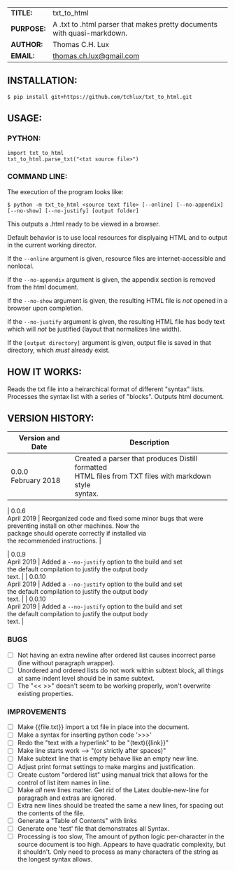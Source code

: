 |             |                |
|-------------|----------------|
|**TITLE:**   | txt_to_html         |
|**PURPOSE:** | A .txt to .html parser that makes pretty documents with quasi-markdown.|      |
|**AUTHOR:**  | Thomas C.H. Lux  |
|**EMAIL:**   | thomas.ch.lux@gmail.com |


## INSTALLATION:

    $ pip install git+https://github.com/tchlux/txt_to_html.git

## USAGE:

### PYTHON:

    import txt_to_html
    txt_to_html.parse_txt("<txt source file>")

### COMMAND LINE:

  The execution of the program looks like:

    $ python -m txt_to_html <source text file> [--online] [--no-appendix] [--no-show] [--no-justify] [output folder]

  This outputs a <source text file>.html ready to be viewed in a browser.

  Default behavior is to use local resources for displyaing HTML and to output in the current working director.

  If the `--online` argument is given, resource files are internet-accessible and nonlocal.

  If the `--no-appendix` argument is given, the appendix section is removed from the html document.

  If the `--no-show` argument is given, the resulting HTML file is *not* opened in a browser upon completion.

  If the `--no-justify` argument is given, the resulting HTML file has body text which will *not* be justified (layout that normalizes line width).

  If the `[output directory]` argument is given, output file is saved in that directory, which *must* already exist.


## HOW IT WORKS:

Reads the txt file into a heirarchical format of different "syntax" lists. Processes the syntax list with a series of "blocks". Outputs html document.

## VERSION HISTORY:

|Version and Date       | Description           |
|-----------------------|-----------------------|
| 0.0.0<br>February 2018 | Created a parser that produces Distill formatted <br> HTML files from TXT files with markdown style <br> syntax. |

| 0.0.6<br>April 2019 | Reorganized code and fixed some minor bugs that were <br> preventing install on other machines. Now the <br> package should operate correctly if installed via <br> the recommended instructions. |

| 0.0.9<br>April 2019 | Added a `--no-justify` option to the build and set <br> the default compilation to justify the output body <br> text. |
| 0.0.10<br>April 2019 | Added a `--no-justify` option to the build and set <br> the default compilation to justify the output body <br> text. |
| 0.0.10<br>April 2019 | Added a `--no-justify` option to the build and set <br> the default compilation to justify the output body <br> text. |

### BUGS

- [ ] Not having an extra newline after ordered list causes
      incorrect parse (line without paragraph wrapper).
- [ ] Unordered and ordered lists do not work within subtext block,
      all things at same indent level should be in same subtext.
- [ ] The "<< >>" doesn't seem to be working properly, won't
      overwrite existing properties.

### IMPROVEMENTS

- [ ] Make {{file.txt}} import a txt file in place into the document.
- [ ] Make a syntax for inserting python code '>>>'
- [ ] Redo the "text with a hyperlink" to be "(text){{link}}"
- [ ] Make line starts work --> "(or strictly after spaces)"
- [ ] Make subtext line that is empty behave like an empty new line.
- [ ] Adjust print format settings to make margins and justification.
- [ ] Create custom "ordered list" using manual trick that allows
      for the control of list item names in line.
- [ ] Make *all* new lines matter. Get rid of the Latex
      double-new-line for paragraph and extras are ignored.
- [ ] Extra new lines should be treated the same a new lines, for
      spacing out the contents of the file.
- [ ] Generate a "Table of Contents" with links
- [ ] Generate one 'test' file that demonstrates all Syntax.
- [ ] Processing is too slow, The amount of python logic
      per-character in the source document is too high. Appears to
      have quadratic complexity, but it shouldn't. Only need to
      process as many characters of the string as the longest
      syntax allows.
